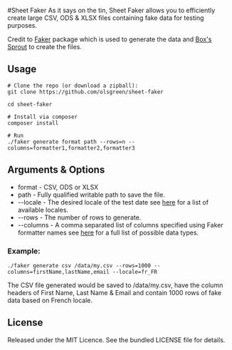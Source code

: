 #Sheet Faker
As it says on the tin, Sheet Faker allows you to efficiently create large CSV, ODS & XLSX files containing fake data for testing purposes.

Credit to [Faker](https://github.com/fzaninotto/Faker) package which is used to generate the data and [Box's Sprout](https://github.com/box/spout) to create the files.

## Usage
    # Clone the repo (or download a zipball):
    git clone https://github.com/olsgreen/sheet-faker

    cd sheet-faker

    # Install via composer
    composer install

    # Run
    ./faker generate format path --rows=n --columns=formatter1,formatter2,formatter3
    
## Arguments & Options
- format - CSV, ODS or XLSX
- path   - Fully qualified writable path to save the file.
- --locale - The desired locale of the test date see [here](http://bit.ly/1NTquJb) for a list of available locales.
- --rows - The number of rows to generate.
- --columns - A comma separated list of columns specified using Faker formatter names see [here](http://bit.ly/1NyNeUH) for a full list of possible data types.

### Example:
`./faker generate csv /data/my.csv --rows=1000 --columns=firstName,lastName,email --locale=fr_FR`

The CSV file generated would be saved to /data/my.csv, have the column headers of First Name, Last Name & Email and contain 1000 rows of fake data based on French locale.

## License
Released under the MIT Licence. See the bundled LICENSE file for details.